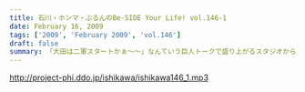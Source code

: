 ```yaml
---
title: 石川・ホンマ・ぶるんのBe-SIDE Your Life! vol.146-1
date: February 16, 2009
tags: ['2009', 'February 2009', 'vol.146']
draft: false
summary: 「大田は二軍スタートかぁ～～」なんていう巨人トークで盛り上がるスタジオからスタート！「まぁ、松井も二軍スタートだったからね！」・・・なんて言う・・・よくある風景。NAMAE
---
```


http://project-phi.ddo.jp/ishikawa/ishikawa146_1.mp3